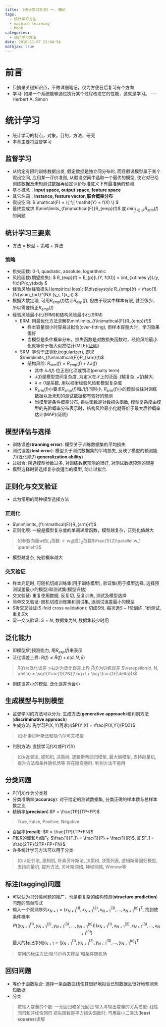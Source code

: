 ```yaml
---
title: 《统计学习方法》一. 概论
tags:
  - 统计学习方法
  - machine learning
  - book
categories:
  - 统计学习方法
date: 2018-11-07 21:04:54
mathjax: true
---
```


前言
===========
+ 只摘录关键知识点，不做详细笔记，仅为方便日后复习有个方向
+ 学习: 如果一个系统能够通过执行某个过程改进它的性能，这就是学习。 --- Herbert A. Simon


统计学习
===========
+ 统计学习的特点，对象，目的，方法，研究
+ 本章主要将监督学习

## 监督学习
+ 从给定有限的训练数据出发, 假定数据是独立同分布的, 而且假设模型属于某个假设空间, 应用某一评价准则, 从假设空间中选取一个最优的模型, 使它对已给训练数据及未知测试数据再给定评价标准意义下有最准确的预测.
+ 基本概念：**input space, output space, feature space**
+ 其它名词：**instance, feature vector, 联合概率分布**
+ 假设空间: $ \mathcal{F} = \\{ f\;|  \mathit{Y} = f(X) \\} $
+ 最终变成求 $\min\limits_{f\in\mathcal{F}}R_{emp}(f)$ 或 $min_{f\in\mathcal{F}}R_{srm}(f)$ 的问题


<!-- more -->

## 统计学习三要素
+ 方法 = 模型 + 策略 + 算法

### 策略
+ 损失函数: 0-1, quadratic, absolute, logarithmic
+ 风险函数(期望损失): $ R_{exp}(f) = E_{p}[L(Y, f(X))] = \int_{x\times y}L(y, f(x))P(x,y)dxdy $
+ 经验风险(经验损失)(empirical loss): $\displaystyle R_{emp}(f) = \frac{1}{N}\sum_{i=1}^{N}L(y_i, f(x_i)) $
+ 根据大数定理, 可用$R_{emp}(f)$估计$R_{exp}(f)$, 但由于现实中样本有限, 甚至很少，所以需要矫正$R_{emp}(f)$
+ 经验风险最小化(ERM)和结构风险最小化(SRM)
  + ERM: 用最优化方法求解$\min\limits_{f\in\mathcal{F}}R_{emp}(f)$
    + 样本容量很小时容易过拟合(over-fitting), 但样本容量大时，学习效果很好
    + 当模型是条件概率分布，损失函数是对数损失函数时，经验风险最小化就等价于极大似然估计(MLE)([证明](http://datahonor.com/2017/03/03/最大似然估计与经验风险最小化/)). 
  + SRM: 等价于正则化(regularizer), 即求 $\min\limits_{f\in\mathcal{F}}R_{srm}(f)$
    + 结构风险: $\displaystyle R_{srm}(f) = R_{emp}(f) + \lambda J(f)$ 
      + 其中 $\lambda J(f)$ 位正则化项或罚项(penalty term)
      + $J(f)$是模型空间复杂度, 为定义在$\mathcal{F}$上的泛函. $f$越复杂, $J(f)$越大.
      + $\lambda \ge 0$是系数, 用以权衡经验风险和模型复杂度
      + $R_{srm}(f)$小要求$R_{emp}(f)$和$J(f)$同时小, $R_{srm}(f)$小的模型往往对训练数据以及未知的测试数据都有较好的预测
      + 当模型是条件概率分布, 损失函数是对数损失函数, 模型复杂度由模型的先验概率分布表示时，结构风险最小化就等价于最大后验概率估计(MAP)(证明)

## 模型评估与选择
+ 训练误差(**tranning error**): 模型关于训练数据集的平均损失
+ 测试误差(**test error**): 模型关于测试数据集的平均损失, 反映了模型的预测能力(泛化能力 **generalization ability**)
+ 过拟合: 所选模型参数过多, 对训练数据预测的很好, 对测试数据预测的很差
+ 模型选择时要选择复杂度适当的模型, 防止过拟合.

## 正则化与交叉验证
+ 此为常用的两种模型选择方法

### 正则化
+ $\min\limits_{f\in\mathcal{F}}R_{srm}(f)$
+ 正则化项: 一般是模型复杂度的单调递增函数，模型越复杂，正则化值越大
> 如参数向量$w$的$L_1$范数$\parallel w_1 \parallel$或$L_2$范数$\frac{1}{2}\parallel w_1 \parallel^2$
+ 模型越复杂, 先验概率越大

### 交叉验证
+ 样本充足时, 可随机切成训练集(用于训练模型), 验证集(用于模型选择, 选择预测误差最小的模型)和测试集(模型评估)
+ 交叉验证: 重复使用数据, 反复切, 反复训练, 测试及模型选择
+ 简单交叉验证: 随机切成训练集和测试集, 选测试误差最小的模型
+ $S$折交叉验证(S-fold cross validation): 切成$S$份, 每次选$S-1$份训练, $1$份测试, 重复$S$次
+ 留一交叉验证: $S=N$, 数据集为$N$, 数据集较少时用

## 泛化能力
+ 即模型$\hat{f}$的预测能力, 用$R_{exp}(\hat{f})$来表示
+ 泛化误差上界: $R(f) \le \hat{R}(f) + \varepsilon(d, N, \delta)$
> $R(f)$为泛化误差
> $\le$右边为泛化误差上界
> $\hat{R}(f)$为训练误差
> $\varepsilon(d, N, \delta) = \sqrt{\frac{1}{2N}(\log d + \log \frac{1}{\delta})}$
+ 训练误差小的模型, 泛化误差也会小

## 生成模型与判别模型
+ 监督学习的方法可以分为: 生成方法(**generative approach**)和判别方法(**discriminative approach**)
+ 生成方法: 先学习$P(X,Y)$再求出$P(Y|X) = \frac{P(X,Y)}{P(X)}$
> 如:朴素贝叶斯法和隐马尔可夫模型
+ 判别方法: 直接学习$f(X)$或$P(Y|X)$
> 如:$k$近邻法, 感知机, 决策树,  逻辑斯蒂回归模型, 最大熵模型, 支持向量机, 提升方法和条件随机场等
> 存在隐变量时, 判别方法不能用

## 分类问题
+ $P(Y|X)$作为分类器 
+ 分类准确率(**accuracy**): 对于给定的测试数据集, 分类正确的样本数与总样本数之比
+ 精确率(**precision**):$P = \frac{TP}{TP+FP}$ 
> True, False, Positive, Negative
+ 召回率(**recall**): $R = \frac{TP}{TP+FN}$
+ $P$和$R$的调和均值$F_1$: $\frac{1}{F_1} = \frac{1}{P} + \frac{1}{R}$, 即$F_1 = \frac{2TP}{2TP+FP+FN}$
+ 许多统计学习方法可以用于分类
> 如: $k$近邻法, 感知机, 朴素贝叶斯法, 决策树, 决策列表, 逻辑斯蒂回归模型, 支持向量机, 提升方法, 贝叶斯网络, 神经网络, Winnow等

## 标注(tagging)问题
+ 可以认为书分类问题的推广，也是更复杂的结构预测(**structure prediction**)问题的简单形式
+ 输入一个观测序列$x_{N+1} = (x_{N+1}^{(1)}, x_{N+1}^{(2)}, x_{N+1}^{(3)}, ... ,x_{N+1}^{(n)})^T$, 找到使条件概率$$P((y_{N+1}^{(1)}, y_{N+1}^{(2)}, y_{N+1}^{(3)}, ... ,y_{N+1}^{(n)})|(x_{N+1}^{(1)}, x_{N+1}^{(2)}, x_{N+1}^{(3)}, ... ,x_{N+1}^{(n)})$$最大的标记序列$y_{N+1} = (y_{N+1}^{(1)}, y_{N+1}^{(2)}, y_{N+1}^{(3)}, ... ,y_{N+1}^{(n)})^T$
> 常用的标注方法:隐马尔科夫模型`和条件随机场

## 回归问题
+ 等价于函数拟合: 选择一条函数曲线使其很好地拟合已知数据且很好地预测未知数据
+ 分类
> 按输入变量的个数: 一元回归和多元回归
> 输入与输出变量的关系模型: 线性回归和非线性回归
> 损失函数是平方损失函数时: 可用最小二乘法(**least squares**)求解


